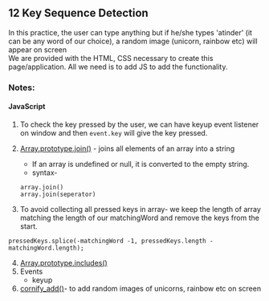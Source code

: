 ## 12 Key Sequence Detection
In this practice, the user can type anything but if he/she types 'atinder' (it can be any word of our choice), a random image (unicorn, rainbow etc) will appear on screen<br/>
We are provided with the HTML, CSS necessary to create this page/application. All we need is to add JS to add the functionality.

### Notes:
#### JavaScript
1. To check the key pressed by the user, we can have keyup event listener on window and then `event.key` will give the key pressed.

2. [Array.prototype.join()](https://developer.mozilla.org/en-US/docs/Web/JavaScript/Reference/Global_Objects/Array/join) - joins all elements of an array into a string
    * If an array is undefined or null, it is converted to the empty string.
    * syntax-
    ```
    array.join()
    array.join(seperator)   
    ```
    
3. To avoid collecting all pressed keys in array- we keep the length of array matching the length of our matchingWord and remove the keys from the start.
```
pressedKeys.splice(-matchingWord -1, pressedKeys.length - matchingWord.length);
```

4. [Array.prototype.includes()](https://developer.mozilla.org/en-US/docs/Web/JavaScript/Reference/Global_Objects/Array/includes)
5. Events 
    * keyup
6. [cornify_add()](https://gist.github.com/philwinkle/9916577)- to add random images of unicorns, rainbow etc on screen
